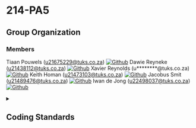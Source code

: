 # 214-PA5

## Group Organization
### Members

Tiaan Pouwels (u21675229@tuks.co.za) [![Github](https://img.shields.io/badge/-@Tiaan2-181717?style&logo=GitHub)](https://github.com/Tiaan2)
Dawie Reyneke (u21438112@tuks.co.za) [![Github](https://img.shields.io/badge/-@ReynekeD-181717?style&logo=GitHub)](https://github.com/ReynekeD)
Xavier Reynolds (u********@tuks.co.za) [![Github](https://img.shields.io/badge/-@Xavier893-181717?style&logo=GitHub)](https://github.com/Xavier893)
Keith Homan (u21473103@tuks.co.za) [![Github](https://img.shields.io/badge/-@d1scrd-181717?style&logo=GitHub)](https://github.com/d1scrd)
Jacobus Smit (u21489476@tuks.co.za) [![Github](https://img.shields.io/badge/-@SW1F7YY-181717?style&logo=GitHub)](https://github.com/SW1F7YY)
Iwan de Jong (u22498037@tuks.co.za) [![Github](https://img.shields.io/badge/-@iwandejong-181717?style&logo=GitHub)](https://github.com/iwandejong)


<details>
<summary>

## Coding Standards

</summary>

### 1. Organizational

**1.1. Use a version control system**
- Never keep files checked out for long periods.
- Ensure that checked-in code doesn't break the build.

**1.2. Code Reviews**
- Peer-review other's work so that you understand what is going on and ensure their code isn't breaking your code.

**1.3. File Names**
Filenames should be all lowercase and can include underscores. 

Examples of acceptable file names:

`my_useful_class.cpp`
`myusefulclass.cpp`

### 2. Design Style

**2.1. Give entity *one* cohesive responsibility**
- For each entity, focus on one thing at a time.
- Give each entity (variable, class, function) one well-defined responsibility.
- As the entity grows, the scope increases, but it should not diverge.

**2.2. KISS**
KISS (Keep It Simple Software): 
- Correct is better than fast. 
- Simple is better than complex.
- Clear is better than cute.
- Safe is better than insecure

**2.3. Minimize global and shared data**
Sharing causes contention. Avoid shared data, like global data. This increases coupling which reduces maintainability.

**2.4. Ensure resources are owned by objects**
Never allocate more than one resource (pointer) in a single statement. This eases the process of memory deallocation.

**2.5. Optimize for the reader, not the writer**
More time is spent reading code than writing it.

### 3. Coding Style

**3.1. Use `const`proactively**
`const` (immutable) variables are easier to understand and to track. It's safe and checked at compile time.

**3.2. Declare Variables as locally as possible**
Variables introduce state, and you should have to deal with as little state as possible, with lifetimes as short as possible.

**3.3. Always initialize variables**
This is a common source of C++ bugs. Initialize variables upon definition.

**3.4. Avoid long functions**
Excessively long functions and nested code blocks are often caused by failing to give one function one cohesive responsibility (As explained in **2.1**).

**3.5. Minimize Definitional Dependencies**
Don’t be over-dependent: Don’t #include a definition when it is not needed (or included by its parent anyways).

**3.6. Always write internal #include guards**
Prevent unintended multiple inclusions by using #include guards.

**3.7. Don't use `using namespace std;`**
Rather use a using-declaration which lets you use cout/cin/string without qualification
```c++
using std::cout; 
cout << "Values:";
```

### 4. Functions and Operators
**4.1. Order parameters according to their value, pointer or reference**
Distinguish among input, output, and input/output parameters, and between value and reference parameters.

**4.2. Avoid overloaded operators as far as possible**
Overload operators only for good reasons. It's easy to misuse operator overloading and cause confusion among fellow coders.

### 5. Class Design and Inheritance
**5.1. Use design patterns!**
Because we should xD.

**5.2. Each `new` should be coupled with an `delete`**
Basic thought for memory deallocation.

**5.3. The `#define` guard**
As an example, the file `foo/src/bar/baz.h` in project `foo` should have the following guard:
```c++
#ifndef FOO_BAR_BAZ_H_
#define FOO_BAR_BAZ_H_

...

#endif  // FOO_BAR_BAZ_H_
```

**5.4. Declaration Order**
Within each section, prefer grouping similar kinds of declarations together, and prefer the following order:

- Types and type aliases (typedef, using, enum, nested structs and classes, and friend types)
- (Optionally, for structs only) non-static data members
- Static constants
- Factory functions
- Constructors and assignment operators
- Destructor
- All other functions (static and non-static member functions, and friend functions)
- All other data members (static and non-static)

### 6. Construction, Destruction and Copying ###
**6.1. Define and initialize member variables in the same order**
Agree with your constructor's parameters: member variables are initialized in the order they are declared.

### 7. Error Handling and Exceptions
Prefer using exceptions over `cout`. This keeps the output clean.

### Sources
http://micro-os-plus.github.io/develop/sutter-101/ <br>

https://google.github.io/styleguide/cppguide.html <br>

https://stackoverflow.com/questions/1452721/why-is-using-namespace-std-considered-bad-practice

</p>
</details>
